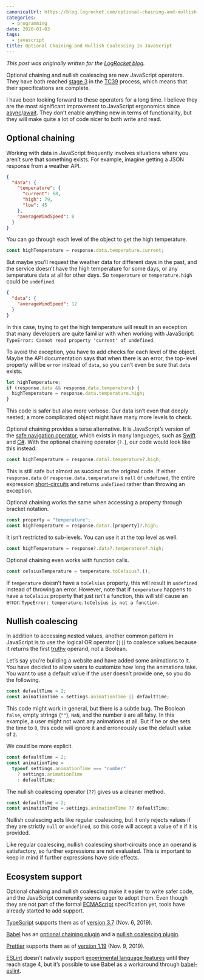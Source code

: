 ```yaml
---
canonicalUrl: https://blog.logrocket.com/optional-chaining-and-nullish-coalescing-in-javascript/
categories:
  - programming
date: 2020-01-03
tags:
  - javascript
title: Optional Chaining and Nullish Coalescing in JavaScript
---
```


*This post was originally written for the [LogRocket
blog](https://blog.logrocket.com/optional-chaining-and-nullish-coalescing-in-javascript/).*

Optional chaining and nullish coalescing are new JavaScript operators. They have
both reached [stage 3](https://tc39.es/process-document/) in the
[TC39](https://tc39.es/) process, which means that their specifications are
complete.

I have been looking forward to these operators for a long time. I believe they
are the most significant improvement to JavaScript ergonomics since
[async](https://developer.mozilla.org/en-US/docs/Web/JavaScript/Reference/Statements/async_function)/[await](https://developer.mozilla.org/en-US/docs/Web/JavaScript/Reference/Operators/await).
They don’t enable anything new in terms of functionality, but they will make
quite a lot of code nicer to both write and read.

## Optional chaining

Working with data in JavaScript frequently involves situations where you aren’t
sure that something exists. For example, imagine getting a JSON response from a
weather API.

```json
{
  "data": {
    "temperature": {
      "current": 68,
      "high": 79,
      "low": 45
    },
    "averageWindSpeed": 8
  }
}
```

You can go through each level of the object to get the high temperature.

```javascript
const highTemperature = response.data.temperature.current;
```

But maybe you’ll request the weather data for different days in the past, and
the service doesn’t have the high temperature for some days, or any temperature
data at all for other days. So `temperature` or `temperature.high` could be
`undefined`.

```json
{
  "data": {
    "averageWindSpeed": 12
  }
}
```

In this case, trying to get the high temperature will result in an exception
that many developers are quite familiar with when working with JavaScript:
`TypeError: Cannot read property 'current' of undefined`.

To avoid the exception, you have to add checks for each level of the object.
Maybe the API documentation says that when there is an error, the top-level
property will be `error` instead of `data`, so you can’t even be sure that
`data` exists.

```javascript
let highTemperature;
if (response.data && response.data.temperature) {
  highTemperature = response.data.temperature.high;
}
```

This code is safer but also more verbose. Our data isn’t even that deeply
nested; a more complicated object might have many more levels to check.

Optional chaining provides a terse alternative. It is JavaScript’s version of
the [safe navigation
operator](https://en.wikipedia.org/wiki/Safe_navigation_operator), which exists
in many languages, such as
[Swift](https://docs.swift.org/swift-book/LanguageGuide/OptionalChaining.html)
and
[C#](https://docs.microsoft.com/en-us/dotnet/csharp/language-reference/operators/member-access-operators#null-conditional-operators--and-).
With the optional chaining operator (`?.`), our code would look like this
instead:

```javascript
const highTemperature = response.data?.temperature?.high;
```

This is still safe but almost as succinct as the original code. If either
`response.data` or `response.data.temperature` is `null` or `undefined`, the
entire expression
[short-circuits](https://en.wikipedia.org/wiki/Short-circuit_evaluation) and
returns `undefined` rather than throwing an exception.

Optional chaining works the same when accessing a property through bracket
notation.

```javascript
const property = "temperature";
const highTemperature = response.data?.[property]?.high;
```

It isn’t restricted to sub-levels. You can use it at the top level as well.

```javascript
const highTemperature = response?.data?.temperature?.high;
```

Optional chaining even works with function calls.

```javascript
const celsiusTemperature = temperature.toCelsius?.();
```

If `temperature` doesn’t have a `toCelsius` property, this will result in
`undefined` instead of throwing an error. However, note that if `temperature`
happens to have a `toCelsius` property that just isn’t a function, this will
still cause an error: `TypeError: temperature.toCelsius is not a function`.

## Nullish coalescing

In addition to accessing nested values, another common pattern in JavaScript is
to use the logical OR operator (`||`) to coalesce values because it returns the
first [truthy](https://developer.mozilla.org/en-US/docs/Glossary/Truthy)
operand, not a Boolean.

Let’s say you’re building a website and have added some animations to it. You
have decided to allow users to customize how long the animations take. You want
to use a default value if the user doesn’t provide one, so you do the following.

```javascript
const defaultTime = 2;
const animationTime = settings.animationTime || defaultTime;
```

This code might work in general, but there is a subtle bug.  The Boolean
`false`, empty strings (`""`), `NaN`, and the number `0` are all falsy. In this
example, a user might not want any animations at all. But if he or she sets the
time to `0`, this code will ignore it and erroneously use the default value of
`2`.

We could be more explicit.

```javascript
const defaultTime = 2;
const animationTime =
  typeof settings.animationTime === "number"
    ? settings.animationTime
    : defaultTime;
```

The nullish coalescing operator (`??`) gives us a cleaner method.

```javascript
const defaultTime = 2;
const animationTime = settings.animationTime ?? defaultTime;
```

Nullish coalescing acts like regular coalescing, but it only rejects values if
they are strictly `null` or `undefined`, so this code will accept a value of `0`
if it is provided.

Like regular coalescing, nullish coalescing short-circuits once an operand is
satisfactory, so further expressions are not evaluated. This is important to
keep in mind if further expressions have side effects.

## Ecosystem support

Optional chaining and nullish coalescing make it easier to write safer code, and
the JavaScript community seems eager to adopt them. Even though they are not
part of the formal [ECMAScript](https://en.wikipedia.org/wiki/ECMAScript)
specification yet, tools have already started to add support.

[TypeScript](https://www.typescriptlang.org/) supports them as of [version
3.7](https://devblogs.microsoft.com/typescript/announcing-typescript-3-7/) (Nov.
6, 2019).

[Babel](https://babeljs.io/) has an [optional chaining
plugin](https://babeljs.io/docs/en/babel-plugin-proposal-optional-chaining) and
a [nullish coalescing
plugin](https://babeljs.io/docs/en/babel-plugin-proposal-nullish-coalescing-operator).

[Prettier](https://prettier.io/) supports them as of [version
1.19](https://prettier.io/blog/2019/11/09/1.19.0.html) (Nov. 9, 2019).

[ESLint](https://eslint.org/) doesn’t natively support [experimental language
features](https://github.com/eslint/eslint#what-about-experimental-features)
until they reach stage 4, but it’s possible to use Babel as a workaround through
[babel-eslint](https://github.com/babel/babel-eslint).
